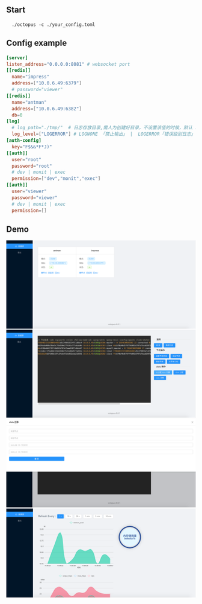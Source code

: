 ## Start
```shell
  ./octopus -c ./your_config.toml
```
## Config example
```toml
[server]
listen_address="0.0.0.0:8081" # websocket port
[[redis]]
  name="impress"
  address=["10.0.6.49:6379"]
  # password="viewer"
[[redis]]
  name="antman"
  address=["10.0.6.49:6382"]
  db=0
[log]
  # log_path="./tmp/"  # 日志存放目录,需人为创建好目录，不设置该值的时候，默认 stdout 进行日志输出
  log_level=["LOGERROR"] # LOGNONE 「禁止输出」 |  LOGERROR「错误级别日志」  |  LOGWARN「警告级别」  |  LOGDEBUG「debug 级别，该级别包含大量日志（含所有操作命令记录），谨慎使用」    默认 LOGERROR
[auth-config]
  key="F$&&*F*J)"
[[auth]]
  user="root"
  password="root"
  # dev | monit | exec
  permission=["dev","monit","exec"]  
[[auth]]
  user="viewer"
  password="viewer"
  # dev | monit | exec
  permission=[]  
```
## Demo
![avatar](./img/clusterList.png)
![avatar](./img/devMode.png)
![avatar](./img/devSlotMigra.png)
![avatar](./img/monitorMode.png)